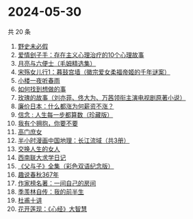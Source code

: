# 2024-05-30

共 20 条

<!-- BEGIN WEREAD -->
<!-- 最后更新时间 2024-05-30 04:01:12 +0800 -->
1. [野史未必假](https://weread.qq.com/web/bookDetail/cfc32c60813ab8d32g013aca)
1. [爱情刽子手：存在主义心理治疗的10个心理故事](https://weread.qq.com/web/bookDetail/28a329007260a56928aa6c7)
1. [月亮与六便士（毛姆精选集）](https://weread.qq.com/web/bookDetail/3f932c60723f42ba3f94a30)
1. [宋殇女儿行1：暮鼓宫墙（徽宗爱女柔福帝姬的千年谜案）](https://weread.qq.com/web/bookDetail/237329c0813ab8dbfg018b25)
1. [小楼一夜听春雨](https://weread.qq.com/web/bookDetail/b7232a30813ab8da4g0152a2)
1. [如何找到想做的事](https://weread.qq.com/web/bookDetail/71a32fb0813ab8de8g019cc9)
1. [玫瑰的故事（刘亦菲、佟大为、万茜领衔主演电视剧原著小说）](https://weread.qq.com/web/bookDetail/37f32de072162e8c37f269b)
1. [廉价日本：什么都涨为何薪资不涨？](https://weread.qq.com/web/bookDetail/b4e32bf0813ab8df4g01081c)
1. [信念 : 人生每一步都算数（珍藏版）](https://weread.qq.com/web/bookDetail/9e1326b0813ab8736g0119ec)
1. [我有个拥抱，你要不要](https://weread.qq.com/web/bookDetail/f4532c70813ab8df3g0130ad)
1. [高门庶女](https://weread.qq.com/web/bookDetail/5a532ac0813ab8ddfg01368b)
1. [半小时漫画中国地理：长江流域（共3册）](https://weread.qq.com/web/bookDetail/cb932440813ab8dccg015dce)
1. [交换人生的女人](https://weread.qq.com/web/bookDetail/443328c0813ab8be2g0150e8)
1. [西南联大求学日记](https://weread.qq.com/web/bookDetail/8823298072901ee08829587)
1. [《父与子》全集（彩色双语纪念版）](https://weread.qq.com/web/bookDetail/6ac326d071c1fc7e6ac1982)
1. [趣说春秋367年](https://weread.qq.com/web/bookDetail/a6d328f0813ab8bddg01385f)
1. [作家榜名著：一间自己的房间](https://weread.qq.com/web/bookDetail/e863266071dd15a5e861157)
1. [季羡林自传：我的前半生](https://weread.qq.com/web/bookDetail/c0332f3072263a95c03133c)
1. [杜甫十讲](https://weread.qq.com/web/bookDetail/fa2326c0813ab727ag01329a)
1. [花开莲现：《心经》大智慧](https://weread.qq.com/web/bookDetail/d3e325f0718988aad3e7554)
<!-- END WEREAD -->